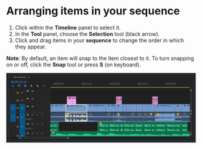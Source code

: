 # Arranging items in your sequence

1. Click within the **Timeline** panel to select it.
2. In the **Tool** panel, choose the **Selection** tool (black arrow).
3. Click and drag items in your **sequence** to change the order in which they appear.&#x20;

**Note**: By default, an item will snap to the item closest to it. To turn snapping on or off, click the **Snap** tool or press **S** (on keyboard).

![Items in a sequence.](../.gitbook/assets/items-in-timeline.PNG)
